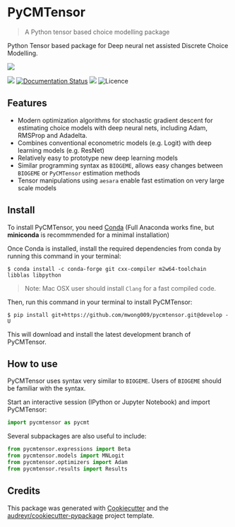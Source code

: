 # PyCMTensor

> A Python tensor based choice modelling package

Python Tensor based package for Deep neural net assisted Discrete Choice Modelling.

![](https://img.shields.io/badge/pycmtensor-0.5.2-orange)

![](https://img.shields.io/pypi/v/pycmtensor.svg)
[![Documentation Status](https://readthedocs.org/projects/pycmtensor/badge/?version=latest)](https://pycmtensor.readthedocs.io/en/latest/?version=latest)
[![](https://pyup.io/repos/github/mwong009/pycmtensor/shield.svg)](https://pyup.io/repos/github/mwong009/pycmtensor)
![Licence](https://img.shields.io/badge/Licence-MIT-blue)

## Features

* Modern optimization algorithms for stochastic gradient descent for estimating choice models with deep neural nets, including Adam, RMSProp and Adadelta.
* Combines conventional econometric models (e.g. Logit) with deep learning models (e.g. ResNet)
* Relatively easy to prototype new deep learning models
* Similar programming syntax as `BIOGEME`, allows easy changes between `BIOGEME` or `PyCMTensor` estimation methods
* Tensor manipulations using `aesara` enable fast estimation on very large scale models

## Install

To install PyCMTensor, you need [Conda](https://docs.conda.io/en/latest/miniconda.html) (Full Anaconda works fine, but **miniconda** is recommmended for a minimal installation)

Once Conda is installed, install the required dependencies from conda by running this 
command in your terminal:

```console
$ conda install -c conda-forge git cxx-compiler m2w64-toolchain libblas libpython
```

>Note: Mac OSX user should install `Clang` for a fast compiled code.

Then, run this command in your terminal to install PyCMTensor:

```console
$ pip install git+https://github.com/mwong009/pycmtensor.git@develop -U
```

This will download and install the latest development branch of PyCMTensor.

## How to use

PyCMTensor uses syntax very similar to `BIOGEME`. Users of `BIOGEME` should be familiar 
with the syntax.

Start an interactive session (IPython or Jupyter Notebook) and import PyCMTensor:
```Python
import pycmtensor as pycmt
```

Several subpackages are also useful to include:
```Python
from pycmtensor.expressions import Beta
from pycmtensor.models import MNLogit
from pycmtensor.optimizers import Adam
from pycmtensor.results import Results
```

## Credits

This package was generated with [Cookiecutter](https://github.com/audreyr/cookiecutter) and the [audreyr/cookiecutter-pypackage](https://github.com/audreyr/cookiecutter-pypackage) project template.